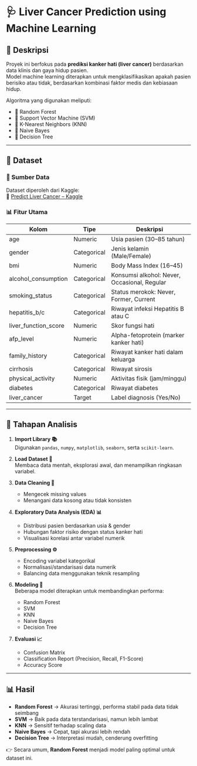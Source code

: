 # 🩺 Liver Cancer Prediction using Machine Learning

## 📌 Deskripsi
Proyek ini berfokus pada **prediksi kanker hati (liver cancer)** berdasarkan data klinis dan gaya hidup pasien.  
Model machine learning diterapkan untuk mengklasifikasikan apakah pasien berisiko atau tidak, berdasarkan kombinasi faktor medis dan kebiasaan hidup.

Algoritma yang digunakan meliputi:
- 🌳 Random Forest  
- 🧩 Support Vector Machine (SVM)  
- 👥 K-Nearest Neighbors (KNN)  
- 📐 Naive Bayes  
- 🌲 Decision Tree  

---

## 📂 Dataset
### 📑 Sumber Data
Dataset diperoleh dari Kaggle:  
🔗 [Predict Liver Cancer – Kaggle](https://www.kaggle.com/datasets/miadul/predict-liver-cancer-from-and-clinical-features/data)

### 📊 Fitur Utama
| Kolom                  | Tipe        | Deskripsi |
|-------------------------|------------|-----------|
| age                    | Numeric    | Usia pasien (30–85 tahun) |
| gender                 | Categorical| Jenis kelamin (Male/Female) |
| bmi                    | Numeric    | Body Mass Index (16–45) |
| alcohol_consumption    | Categorical| Konsumsi alkohol: Never, Occasional, Regular |
| smoking_status         | Categorical| Status merokok: Never, Former, Current |
| hepatitis_b/c          | Categorical| Riwayat infeksi Hepatitis B atau C |
| liver_function_score   | Numeric    | Skor fungsi hati |
| afp_level              | Numeric    | Alpha-fetoprotein (marker kanker hati) |
| family_history         | Categorical| Riwayat kanker hati dalam keluarga |
| cirrhosis              | Categorical| Riwayat sirosis |
| physical_activity      | Numeric    | Aktivitas fisik (jam/minggu) |
| diabetes               | Categorical| Riwayat diabetes |
| liver_cancer           | Target     | Label diagnosis (Yes/No) |

---

## 🔎 Tahapan Analisis
1. **Import Library 📚**  
   Digunakan `pandas`, `numpy`, `matplotlib`, `seaborn`, serta `scikit-learn`.

2. **Load Dataset 📂**  
   Membaca data mentah, eksplorasi awal, dan menampilkan ringkasan variabel.

3. **Data Cleaning 🧹**  
   - Mengecek missing values  
   - Menangani data kosong atau tidak konsisten  

4. **Exploratory Data Analysis (EDA) 📊**  
   - Distribusi pasien berdasarkan usia & gender  
   - Hubungan faktor risiko dengan status kanker hati  
   - Visualisasi korelasi antar variabel numerik  

5. **Preprocessing ⚙️**  
   - Encoding variabel kategorikal  
   - Normalisasi/standarisasi data numerik  
   - Balancing data menggunakan teknik resampling  

6. **Modeling 🤖**  
   Beberapa model diterapkan untuk membandingkan performa:
   - Random Forest  
   - SVM  
   - KNN  
   - Naive Bayes  
   - Decision Tree  

7. **Evaluasi 📈**  
   - Confusion Matrix  
   - Classification Report (Precision, Recall, F1-Score)  
   - Accuracy Score  

---

## 📊 Hasil
- **Random Forest** → Akurasi tertinggi, performa stabil pada data tidak seimbang  
- **SVM** → Baik pada data terstandarisasi, namun lebih lambat  
- **KNN** → Sensitif terhadap scaling data  
- **Naive Bayes** → Cepat, tapi akurasi lebih rendah  
- **Decision Tree** → Interpretasi mudah, cenderung overfitting  

👉 Secara umum, **Random Forest** menjadi model paling optimal untuk dataset ini.
